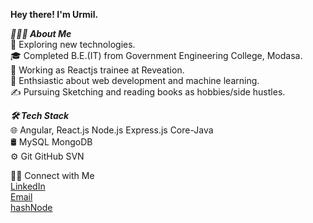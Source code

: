 
**Hey there! I'm Urmil.**<br>


***👨🏻‍💻  About Me***<br>
🤔   Exploring new technologies.<br>
🎓   Completed B.E.(IT) from Government Engineering College, Modasa.<br>
💼   Working as Reactjs trainee at Reveation.<br>
🌱   Enthsiastic about web development and machine learning.<br>
✍️   Pursuing Sketching and reading books as hobbies/side hustles.<br>


***🛠  Tech Stack***<br>
🌐  Angular, React.js Node.js Express.js Core-Java<br>
🛢   MySQL MongoDB<br>
⚙️   Git GitHub SVN<br>

🤝🏻  Connect with Me<br>
 [LinkedIn](https://www.linkedin.com/in/urmilbhavsar/) <br>
 [Email](urmilwork1@gmail.com)<br>
 [hashNode](https://urmilbhavsar.hashnode.dev/)



